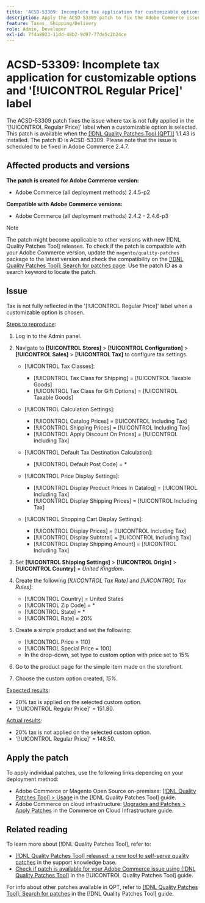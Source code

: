 ```yaml
---
title: 'ACSD-53309: Incomplete tax application for customizable options and [!UICONTROL Regular Price] label'
description: Apply the ACSD-53309 patch to fix the Adobe Commerce issue where tax is not fully applied in the '[!UICONTROL Regular Price]' label when a customizable option is selected.
feature: Taxes, Shipping/Delivery
role: Admin, Developer
exl-id: 7f4a8923-11dd-48b2-9d97-77de5c2b24ce
---
```

# ACSD-53309: Incomplete tax application for customizable options and '[!UICONTROL Regular Price]' label

The ACSD-53309 patch fixes the issue where tax is not fully applied in the '[!UICONTROL Regular Price]' label when a customizable option is selected. This patch is available when the [[!DNL Quality Patches Tool (QPT)]](https://experienceleague.adobe.com/en/docs/commerce-knowledge-base/kb/announcements/commerce-announcements/magento-quality-patches-released-new-tool-to-self-serve-quality-patches) 1.1.43 is installed. The patch ID is ACSD-53309. Please note that the issue is scheduled to be fixed in Adobe Commerce 2.4.7.

## Affected products and versions

**The patch is created for Adobe Commerce version:**

* Adobe Commerce (all deployment methods) 2.4.5-p2

**Compatible with Adobe Commerce versions:**

* Adobe Commerce (all deployment methods) 2.4.2 - 2.4.6-p3

>[!NOTE]
>
>The patch might become applicable to other versions with new [!DNL Quality Patches Tool] releases. To check if the patch is compatible with your Adobe Commerce version, update the `magento/quality-patches` package to the latest version and check the compatibility on the [[!DNL Quality Patches Tool]: Search for patches page](https://experienceleague.adobe.com/tools/commerce-quality-patches/index.html). Use the patch ID as a search keyword to locate the patch.

## Issue

Tax is not fully reflected in the '[!UICONTROL Regular Price]' label when a customizable option is chosen.

<u>Steps to reproduce</u>:

1. Log in to the Admin panel.
1. Navigate to **[!UICONTROL Stores]** > **[!UICONTROL Configuration]** > **[!UICONTROL Sales]** > **[!UICONTROL Tax]** to configure tax settings.

    * [!UICONTROL Tax Classes]:

        * [!UICONTROL Tax Class for Shipping] = [!UICONTROL Taxable Goods]
        * [!UICONTROL Tax Class for Gift Options] = [!UICONTROL Taxable Goods]

    * [!UICONTROL Calculation Settings]:

        * [!UICONTROL Catalog Prices] = [!UICONTROL Including Tax]
        * [!UICONTROL Shipping Prices] = [!UICONTROL Including Tax]
        * [!UICONTROL Apply Discount On Prices] = [!UICONTROL Including Tax]

    * [!UICONTROL Default Tax Destination Calculation]:

        * [!UICONTROL Default Post Code] = *
    
    * [!UICONTROL Price Display Settings]:

        * [!UICONTROL Display Product Prices In Catalog] = [!UICONTROL Including Tax]
        * [!UICONTROL Display Shipping Prices] = [!UICONTROL Including Tax]
    
    * [!UICONTROL Shopping Cart Display Settings]:

        * [!UICONTROL Display Prices] = [!UICONTROL Including Tax]
        * [!UICONTROL Display Subtotal] = [!UICONTROL Including Tax]
        * [!UICONTROL Display Shipping Amount] = [!UICONTROL Including Tax]

1. Set **[!UICONTROL Shipping Settings]** > **[!UICONTROL Origin]** > **[!UICONTROL Country]** = *United Kingdom*.

1. Create the following *[!UICONTROL Tax Rate]* and *[!UICONTROL Tax Rules]*:

    * [!UICONTROL Country] = United States
    * [!UICONTROL Zip Code] = *
    * [!UICONTROL State] = *
    * [!UICONTROL Rate] = 20%
1. Create a simple product and set the following:
    * [!UICONTROL Price = 110]
    * [!UICONTROL Special Price = 100]
    * In the drop-down, set type to custom option with price set to 15%
1. Go to the product page for the simple item made on the storefront.
1. Choose the custom option created, *15%*.

<u>Expected results</u>:

* 20% tax is applied on the selected custom option.
* '[!UICONTROL Regular Price]' = 151.80.
    
<u>Actual results</u>:

* 20% tax is not applied on the selected custom option.
* '[!UICONTROL Regular Price]' = 148.50.

## Apply the patch

To apply individual patches, use the following links depending on your deployment method:

* Adobe Commerce or Magento Open Source on-premises: [[!DNL Quality Patches Tool] > Usage](/help/tools/quality-patches-tool/usage.md) in the [!DNL Quality Patches Tool] guide.
* Adobe Commerce on cloud infrastructure: [Upgrades and Patches > Apply Patches](https://experienceleague.adobe.com/docs/commerce-cloud-service/user-guide/develop/upgrade/apply-patches.html) in the Commerce on Cloud Infrastructure guide.

## Related reading

To learn more about [!DNL Quality Patches Tool], refer to:

* [[!DNL Quality Patches Tool] released: a new tool to self-serve quality patches](https://experienceleague.adobe.com/en/docs/commerce-knowledge-base/kb/announcements/commerce-announcements/magento-quality-patches-released-new-tool-to-self-serve-quality-patches) in the support knowledge base.
* [Check if patch is available for your Adobe Commerce issue using [!DNL Quality Patches Tool]](/help/tools/quality-patches-tool/patches-available-in-qpt/check-patch-for-magento-issue-with-magento-quality-patches.md) in the [!UICONTROL Quality Patches Tool] guide.


For info about other patches available in QPT, refer to [[!DNL Quality Patches Tool]: Search for patches](https://experienceleague.adobe.com/tools/commerce-quality-patches/index.html) in the [!DNL Quality Patches Tool] guide.
